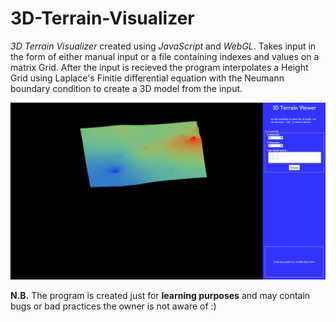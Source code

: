 3D-Terrain-Visualizer 
=====================

_3D Terrain Visualizer_ created using _JavaScript_ and _WebGL_. Takes input in the form of either manual input or a file containing indexes and values on a matrix Grid. After the input is recieved the program interpolates a Height Grid using Laplace's Finitie differential equation with the Neumann boundary condition to create a 3D model from the input. 

![](https://github.com/Dzeneralen/3D-Terrain-Visualizer/blob/master/example.PNG)


__N.B.__
The program is created just for __learning purposes__ and may contain bugs or bad practices the owner is not aware of :)
